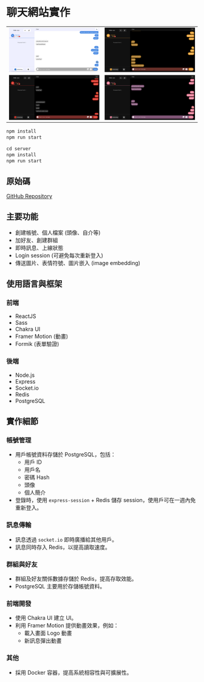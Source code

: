 # 聊天網站實作

<table>
  <tr>
    <td><img src="./screenshots/1.png" width="400"></td>
    <td><img src="./screenshots/2.png" width="400"></td>
  </tr>
  <tr>
    <td><img src="./screenshots/3.png" width="400"></td>
    <td><img src="./screenshots/4.png" width="400"></td>
  </tr>
</table>

```
npm install
npm run start
```

```
cd server
npm install
npm run start
```

## 原始碼

[GitHub Repository](https://github.com/maxhu787/react-redis-chat)

## 主要功能

- 創建帳號、個人檔案 (頭像、自介等)
- 加好友、創建群組
- 即時訊息、上線狀態
- Login session (可避免每次重新登入)
- 傳送圖片、表情符號、圖片嵌入 (image embedding)

## 使用語言與框架

### 前端

- ReactJS
- Sass
- Chakra UI
- Framer Motion (動畫)
- Formik (表單驗證)

### 後端

- Node.js
- Express
- Socket.io
- Redis
- PostgreSQL

## 實作細節

### 帳號管理

- 用戶帳號資料存儲於 PostgreSQL，包括：
  - 用戶 ID
  - 用戶名
  - 密碼 Hash
  - 頭像
  - 個人簡介
- 登錄時，使用 `express-session` + Redis 儲存 session，使用戶可在一週內免重新登入。

### 訊息傳輸

- 訊息透過 `socket.io` 即時廣播給其他用戶。
- 訊息同時存入 Redis，以提高讀取速度。

### 群組與好友

- 群組及好友關係數據存儲於 Redis，提高存取效能。
- PostgreSQL 主要用於存儲帳號資料。

### 前端開發

- 使用 Chakra UI 建立 UI。
- 利用 Framer Motion 提供動畫效果，例如：
  - 載入畫面 Logo 動畫
  - 新訊息彈出動畫

### 其他

- 採用 Docker 容器，提高系統相容性與可擴展性。

